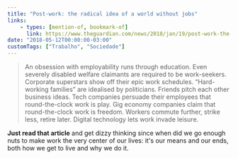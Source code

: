 ```yaml
---
title: "Post-work: the radical idea of a world without jobs"
links:
    - types: [mention-of, bookmark-of]
      link: https://www.theguardian.com/news/2018/jan/19/post-work-the-radical-idea-of-a-world-without-jobs
date: "2018-05-12T00:00:00-03:00"
customTags: ["Trabalho", "Sociedade"]
---
```


> An obsession with employability runs through education. Even severely disabled welfare claimants are required to be work-seekers. Corporate superstars show off their epic work schedules. “Hard-working families” are idealised by politicians. Friends pitch each other business ideas. Tech companies persuade their employees that round-the-clock work is play. Gig economy companies claim that round-the-clock work is freedom. Workers commute further, strike less, retire later. Digital technology lets work invade leisure.

**Just read that article** and get dizzy thinking since when did we go enough nuts to make work the very center of our lives: it's our means and our ends, both how we get to live and why we do it.
